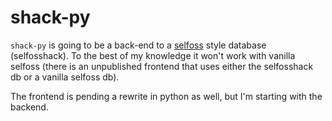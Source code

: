 shack-py
========

`shack-py` is going to be a back-end to a [selfoss](http://selfoss.aditu.de/) style database (selfosshack). To the best of my knowledge it won't work with vanilla selfoss (there is an unpublished frontend that uses either the selfosshack db or a vanilla selfoss db).

The frontend is pending a rewrite in python as well, but I'm starting with the backend.


